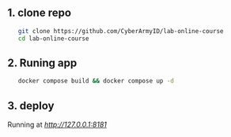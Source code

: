 
## 1. clone repo
 ```bash
    git clone https://github.com/CyberArmyID/lab-online-course
    cd lab-online-course
  ```
## 2. Runing app
 ```bash
    docker compose build && docker compose up -d
````
## 3. deploy
  Running at *http://127.0.0.1:8181* 
